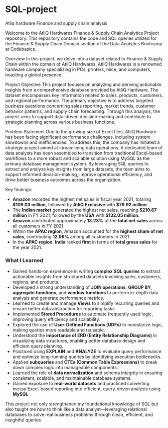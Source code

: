 # SQL-project
Atliq hardware Finance and supply chain analysis

Welcome to the AtliQ Hardwares Finance & Supply Chain Analytics Project repository. This repository contains the code and SQL queries utilized for the Finance & Supply Chain Domain section of the Data Analytics Bootcamp at Codebasics.

Overview
In this project, we delve into a dataset related to Finance & Supply Chain within the domain of AtliQ Hardwares. AtliQ Hardwares is a renowned hardware company specializing in PCs, printers, mice, and computers, boasting a global presence.

Project Objective
This project focuses on analyzing and deriving actionable insights from a comprehensive database provided by AtliQ Hardware. The dataset encompasses key information related to sales, products, customers, and regional performance. The primary objective is to address targeted business questions concerning sales reporting, market trends, customer behavior patterns, and supply chain forecasting. Through this analysis, the project aims to support data-driven decision-making and contribute to strategic planning across various business functions.

Problem Statement
Due to the growing size of Excel files, AtliQ Hardware has been facing significant performance challenges, including system slowdowns and inefficiencies. To address this, the company has initiated a strategic project aimed at streamlining data operations. A dedicated team of data analysts has been assembled to transition from traditional Excel-based workflows to a more robust and scalable solution using MySQL as the primary database management system. By leveraging SQL queries to extract and analyze key insights from large datasets, the team aims to support informed decision-making, improve operational efficiency, and drive better business outcomes across the organization.

Key findings:

* **Amazon** recorded the highest net sales in fiscal year 2021, totaling **\$109.03 million**, followed by **AtliQ Exclusive** with **\$79.92 million**.
* The **Indian market** generated the highest net sales, reaching **\$210.67 million** in FY 2021, followed by the **USA** with **\$132.05 million**.
* **Amazon** contributed approximately **13.23%** of the **total net sales** across all customers in FY 2021.
* Within the **APAC region**, Amazon accounted for the **highest share of net sales**, contributing **12.99%** among all customers in 2021.
* In the **APAC region**, **India** ranked **first** in terms of **total gross sales** for the year 2021.


### **What I Learned**

* Gained hands-on experience in writing **complex SQL queries** to extract actionable insights from structured datasets involving sales, customers, regions, and products.
* Developed a strong understanding of **JOIN operations**, **GROUP BY**, **aggregate functions**, and **window functions** to perform in-depth data analysis and generate performance metrics.
* Learned to create and manage **Views** to simplify recurring queries and ensure better data abstraction for reporting tasks.
* Implemented **Stored Procedures** to automate frequently used logic, improving query efficiency and scalability.
* Explored the use of **User-Defined Functions (UDFs)** to modularize logic, making queries more readable and reusable.
* Understood the **importance of ERD (Entity Relationship Diagrams)** in visualizing data structures, enabling better database design and efficient query planning.
* Practiced using **EXPLAIN** and **ANALYZE** to evaluate query performance and optimize long-running queries by identifying execution bottlenecks.
* Applied **subqueries** and **CTEs (Common Table Expressions)** to break down complex logic into manageable components.
* Learned the role of **data normalization** and schema integrity in ensuring consistent, scalable, and maintainable database systems.
* Gained exposure to **real-world datasets** and practiced converting messy Excel-based reporting into efficient, query-driven analysis using **MySQL**

This project not only strengthened my foundational knowledge of SQL but also taught me how to think like a data analyst—leveraging relational databases to solve real business problems through clean, efficient, and insightful queries

